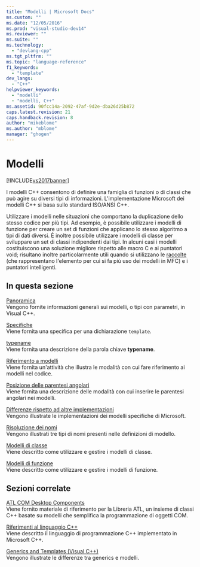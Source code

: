 ```yaml
---
title: "Modelli | Microsoft Docs"
ms.custom: ""
ms.date: "12/05/2016"
ms.prod: "visual-studio-dev14"
ms.reviewer: ""
ms.suite: ""
ms.technology: 
  - "devlang-cpp"
ms.tgt_pltfrm: ""
ms.topic: "language-reference"
f1_keywords: 
  - "template"
dev_langs: 
  - "C++"
helpviewer_keywords: 
  - "modelli"
  - "modelli, C++"
ms.assetid: 90fcc14a-2092-47af-9d2e-dba26d25b872
caps.latest.revision: 21
caps.handback.revision: 8
author: "mikeblome"
ms.author: "mblome"
manager: "ghogen"
---
```

# Modelli
[!INCLUDE[vs2017banner](../assembler/inline/includes/vs2017banner.md)]

I modelli C\+\+ consentono di definire una famiglia di funzioni o di classi che può agire su diversi tipi di informazioni.  L'implementazione Microsoft dei modelli C\+\+ si basa sullo standard ISO\/ANSI C\+\+.  
  
 Utilizzare i modelli nelle situazioni che comportano la duplicazione dello stesso codice per più tipi.  Ad esempio, è possibile utilizzare i modelli di funzione per creare un set di funzioni che applicano lo stesso algoritmo a tipi di dati diversi.  È inoltre possibile utilizzare i modelli di classe per sviluppare un set di classi indipendenti dai tipi.  In alcuni casi i modelli costituiscono una soluzione migliore rispetto alle macro C e ai puntatori void; risultano inoltre particolarmente utili quando si utilizzano le [raccolte](../mfc/collections.md) \(che rappresentano l'elemento per cui si fa più uso dei modelli in MFC\) e i puntatori intelligenti.  
  
## In questa sezione  
 [Panoramica](../Topic/Templates%20Overview.md)  
 Vengono fornite informazioni generali sui modelli, o tipi con parametri, in Visual C\+\+.  
  
 [Specifiche](../Topic/Template%20Specifications.md)  
 Viene fornita una specifica per una dichiarazione `template`.  
  
 [typename](../cpp/typename.md)  
 Viene fornita una descrizione della parola chiave **typename**.  
  
 [Riferimento a modelli](../Topic/Referencing%20Templates.md)  
 Viene fornita un'attività che illustra le modalità con cui fare riferimento ai modelli nel codice.  
  
 [Posizione delle parentesi angolari](../Topic/Angle%20Bracket%20Placement.md)  
 Viene fornita una descrizione delle modalità con cui inserire le parentesi angolari nei modelli.  
  
 [Differenze rispetto ad altre implementazioni](../Topic/Differences%20from%20Other%20Implementations.md)  
 Vengono illustrate le implementazioni dei modelli specifiche di Microsoft.  
  
 [Risoluzione dei nomi](../cpp/templates-and-name-resolution.md)  
 Vengono illustrati tre tipi di nomi presenti nelle definizioni di modello.  
  
 [Modelli di classe](../cpp/class-templates.md)  
 Viene descritto come utilizzare e gestire i modelli di classe.  
  
 [Modelli di funzione](../cpp/function-templates.md)  
 Viene descritto come utilizzare e gestire i modelli di funzione.  
  
## Sezioni correlate  
 [ATL COM Desktop Components](../atl/atl-com-desktop-components.md)  
 Viene fornito materiale di riferimento per la Libreria ATL, un insieme di classi C\+\+ basate su modelli che semplifica la programmazione di oggetti COM.  
  
 [Riferimenti al linguaggio C\+\+](../cpp/cpp-language-reference.md)  
 Viene descritto il linguaggio di programmazione C\+\+ implementato in Microsoft C\+\+.  
  
 [Generics and Templates \(Visual C\+\+\)](../windows/generics-and-templates-visual-cpp.md)  
 Vengono illustrate le differenze tra generics e modelli.